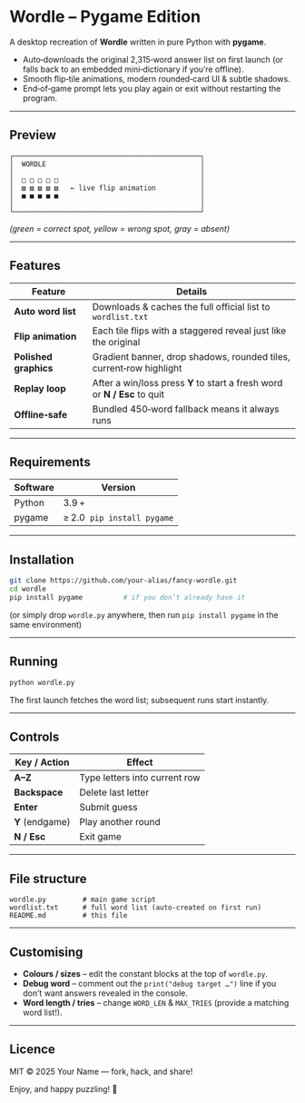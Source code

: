# Wordle – Pygame Edition

A desktop recreation of **Wordle** written in pure Python with **pygame**.

* Auto‑downloads the original 2,315‑word answer list on first launch (or falls back to an embedded mini‑dictionary if you’re offline).
* Smooth flip‑tile animations, modern rounded‑card UI & subtle shadows.
* End‑of‑game prompt lets you play again or exit without restarting the program.

---

## Preview

```
┌──────────────────────────────────────────────┐
│  WORDLE                                      │
│                                              │
│  □ □ □ □ □                                   │
│  ▧ ▧ ▧ ▧ ▧   ← live flip animation           │
│  ■ ■ ■ ■ ■                                   │
│                                              │
└──────────────────────────────────────────────┘
```

*(green = correct spot, yellow = wrong spot, gray = absent)*

---

## Features

| Feature                 | Details                                                                    |
|-------------------------|----------------------------------------------------------------------------|
| **Auto word list**      | Downloads & caches the full official list to `wordlist.txt`                |
| **Flip animation**      | Each tile flips with a staggered reveal just like the original             |
| **Polished graphics**   | Gradient banner, drop shadows, rounded tiles, current‑row highlight        |
| **Replay loop**         | After a win/loss press **Y** to start a fresh word or **N / Esc** to quit   |
| **Offline‑safe**        | Bundled 450‑word fallback means it always runs                             |

---

## Requirements

| Software | Version |
|----------|---------|
| Python   | 3.9 +   |
| pygame   | ≥ 2.0 &nbsp;`pip install pygame` |

---

## Installation

```bash
git clone https://github.com/your‑alias/fancy‑wordle.git
cd wordle
pip install pygame          # if you don’t already have it
```

(or simply drop `wordle.py` anywhere, then run `pip install pygame` in the same environment)

---

## Running

```bash
python wordle.py
```

The first launch fetches the word list; subsequent runs start instantly.

---

## Controls

| Key / Action    | Effect                                  |
|-----------------|-----------------------------------------|
| **A–Z**         | Type letters into current row           |
| **Backspace**   | Delete last letter                      |
| **Enter**       | Submit guess                            |
| **Y** (endgame) | Play another round                      |
| **N / Esc**     | Exit game                               |

---

## File structure

```
wordle.py         # main game script
wordlist.txt      # full word list (auto‑created on first run)
README.md         # this file
```

---

## Customising

* **Colours / sizes** – edit the constant blocks at the top of `wordle.py`.
* **Debug word** – comment out the `print("debug target …")` line if you don’t want answers revealed in the console.
* **Word length / tries** – change `WORD_LEN` & `MAX_TRIES` (provide a matching word list!).

---

## Licence

MIT © 2025 Your Name — fork, hack, and share!

Enjoy, and happy puzzling! 🎉
